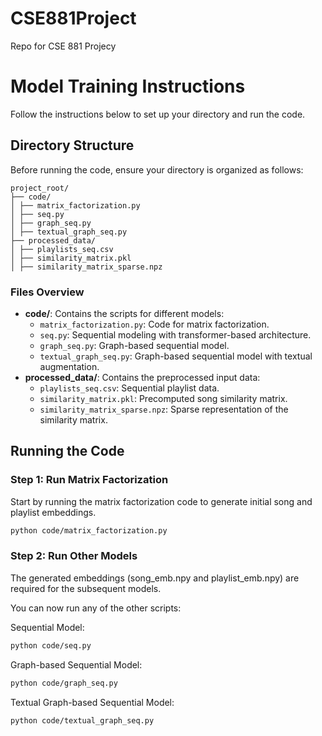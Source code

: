# CSE881Project
Repo for CSE 881 Projecy

# Model Training Instructions

Follow the instructions below to set up your directory and run the code.

## Directory Structure

Before running the code, ensure your directory is organized as follows:
```
project_root/ 
├── code/ 
│ ├── matrix_factorization.py 
│ ├── seq.py 
│ ├── graph_seq.py 
│ ├── textual_graph_seq.py 
├── processed_data/ 
│ ├── playlists_seq.csv 
│ ├── similarity_matrix.pkl 
│ ├── similarity_matrix_sparse.npz
```
### Files Overview
- **code/**: Contains the scripts for different models:
  - `matrix_factorization.py`: Code for matrix factorization.
  - `seq.py`: Sequential modeling with transformer-based architecture.
  - `graph_seq.py`: Graph-based sequential model.
  - `textual_graph_seq.py`: Graph-based sequential model with textual augmentation.
- **processed_data/**: Contains the preprocessed input data:
  - `playlists_seq.csv`: Sequential playlist data.
  - `similarity_matrix.pkl`: Precomputed song similarity matrix.
  - `similarity_matrix_sparse.npz`: Sparse representation of the similarity matrix.

## Running the Code

### Step 1: Run Matrix Factorization
Start by running the matrix factorization code to generate initial song and playlist embeddings.

```bash
python code/matrix_factorization.py
```
### Step 2: Run Other Models
The generated embeddings (song_emb.npy and playlist_emb.npy) are required for the subsequent models. 

You can now run any of the other scripts:

Sequential Model:
```bash
python code/seq.py
```

Graph-based Sequential Model:
```bash
python code/graph_seq.py
```

Textual Graph-based Sequential Model:
```bash
python code/textual_graph_seq.py
```

